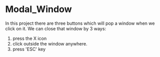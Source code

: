 # Modal_Window
In this project there are three buttons which will pop a window when we click on it.
We can close that window by 3 ways:
1. press the X icon
2. click outside the window anywhere.
3. press 'ESC' key
